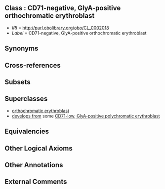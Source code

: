 
## Class : CD71-negative, GlyA-positive orthochromatic erythroblast

 * *IRI* = http://purl.obolibrary.org/obo/CL_0002018
 * *Label* = CD71-negative, GlyA-positive orthochromatic erythroblast

## Synonyms


## Cross-references


## Subsets


## Superclasses

 * [orthochromatic erythroblast](../../CL/52/CL_0000552.md)
 * [develops from](../../RO/02/RO_0002202.md) some [CD71-low, GlyA-positive polychromatic erythroblast](../../CL/16/CL_0002016.md)

## Equivalencies


## Other Logical Axioms


## Other Annotations


## External Comments

